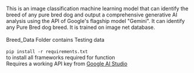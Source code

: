 This is an image classification machine learning model that can identify the breed of any pure bred dog and output a comprehensive generative AI analysis using the API of Google's flagship model "Gemini". It can identify any Pure Bred dog breed. It is trained on image net database.
<br>
<br>
Breed_Data Folder contains Testing data
<br>
<br> ```pip install -r requirements.txt ``` <br>to install all frameworks required for function
<br>
Requires a working API key from <a href=https://aistudio.google.com/app>Google AI Studio </a>
